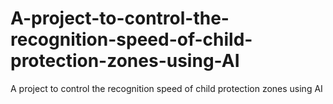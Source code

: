 # A-project-to-control-the-recognition-speed-of-child-protection-zones-using-AI
A project to control the recognition speed of child protection zones using AI
